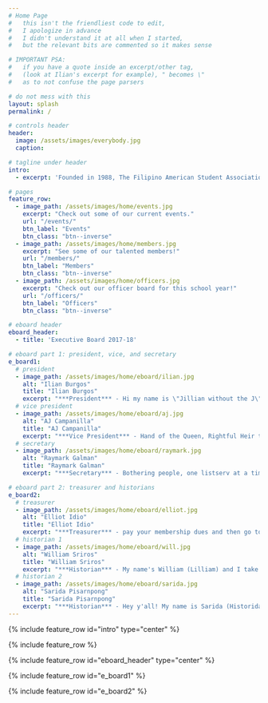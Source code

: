 ```yaml
---
# Home Page
#   this isn't the friendliest code to edit,
#   I apologize in advance
#   I didn't understand it at all when I started,
#   but the relevant bits are commented so it makes sense

# IMPORTANT PSA:
#   if you have a quote inside an excerpt/other tag,
#   (look at Ilian's excerpt for example), " becomes \"
#   as to not confuse the page parsers

# do not mess with this
layout: splash
permalink: /

# controls header
header:
  image: /assets/images/everybody.jpg
  caption:

# tagline under header
intro:
  - excerpt: 'Founded in 1988, The Filipino American Student Association (FASA) is an organization formed to enhance interactions between Filipinos and other students, faculty, and staff of the Virginia Polytechnic Institute and State University through cultural, educational, and social activities.'

# pages
feature_row:
  - image_path: /assets/images/home/events.jpg
    excerpt: "Check out some of our current events."
    url: "/events/"
    btn_label: "Events"
    btn_class: "btn--inverse"
  - image_path: /assets/images/home/members.jpg
    excerpt: "See some of our talented members!"
    url: "/members/"
    btn_label: "Members"
    btn_class: "btn--inverse"
  - image_path: /assets/images/home/officers.jpg
    excerpt: "Check out our officer board for this school year!"
    url: "/officers/"
    btn_label: "Officers"
    btn_class: "btn--inverse"

# eboard header
eboard_header:
  - title: 'Executive Board 2017-18'

# eboard part 1: president, vice, and secretary
e_board1:
  # president
  - image_path: /assets/images/home/eboard/ilian.jpg
    alt: "Ilian Burgos"
    title: "Ilian Burgos"
    excerpt: "***President*** - Hi my name is \"Jillian without the J\", supreme ruler and divine majesty of FASA, and you're watching Disney Channel!"
  # vice president
  - image_path: /assets/images/home/eboard/aj.jpg
    alt: "AJ Campanilla"
    title: "AJ Campanilla"
    excerpt: "***Vice President*** - Hand of the Queen, Rightful Heir to William's Heart, Protector of the Pinoy Culture, and Father of Balut. Have you done Freshman dance yet?"
  # secretary
  - image_path: /assets/images/home/eboard/raymark.jpg
    alt: "Raymark Galman"
    title: "Raymark Galman"
    excerpt: "***Secretary*** - Bothering people, one listserv at a time (seriously, please read them!) ~ Secmark"

# eboard part 2: treasurer and historians
e_board2:
  # treasurer
  - image_path: /assets/images/home/eboard/elliot.jpg
    alt: "Elliot Idio"
    title: "Elliot Idio"
    excerpt: "***Treasurer*** - pay your membership dues and then go to the officer page to learn more about me`"
  # historian 1
  - image_path: /assets/images/home/eboard/will.jpg
    alt: "William Sriros"
    title: "William Sriros"
    excerpt: "***Historian*** - My name's William (Lilliam) and I take pictures and videos for FASA sometimes and so you might see me. Have you done Mr. FASA yet? AJ hasn't"
  # historian 2
  - image_path: /assets/images/home/eboard/sarida.jpg
    alt: "Sarida Pisarnpong"
    title: "Sarida Pisarnpong"
    excerpt: "***Historian*** - Hey y'all! My name is Sarida (Historida) and I'm one of the historians for FASA. My job is to take pictures and videos for everyone!"
---
```


{% include feature_row id="intro" type="center" %}

{% include feature_row %}

{% include feature_row id="eboard_header" type="center" %}

{% include feature_row id="e_board1" %}

{% include feature_row id="e_board2" %}
